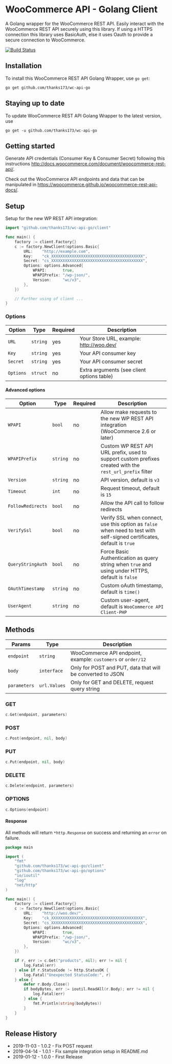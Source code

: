 # WooCommerce API - Golang Client

A Golang wrapper for the WooCommerce REST API. Easily interact with the WooCommerce REST API securely using this library. If using a HTTPS connection this library uses BasicAuth, else it uses Oauth to provide a secure connection to WooCommerce.

[![Build Status](https://travis-ci.com/thanks173/wc-api-go.svg?branch=master)](https://travis-ci.com/thanks173/wc-api-go)

## Installation

To install this WooCommerce REST API Golang Wrapper, use `go get`:
```
go get github.com/thanks173/wc-api-go
```

## Staying up to date

To update WooCommerce REST API Golang Wrapper to the latest version, use
```
go get -u github.com/thanks173/wc-api-go
```

## Getting started

Generate API credentials (Consumer Key & Consumer Secret) following this instructions <http://docs.woocommerce.com/document/woocommerce-rest-api/>.

Check out the WooCommerce API endpoints and data that can be manipulated in <https://woocommerce.github.io/woocommerce-rest-api-docs/>.

## Setup

Setup for the new WP REST API integration:

```go
import "github.com/thanks173/wc-api-go/client"

func main() {
	factory := client.Factory{}
	c := factory.NewClient(options.Basic{
		URL:    "http://example.com",
		Key:    "ck_XXXXXXXXXXXXXXXXXXXXXXXXXXXXXXXXXXXXXXXX",
		Secret: "cs_XXXXXXXXXXXXXXXXXXXXXXXXXXXXXXXXXXXXXXXX",
		Options: options.Advanced{
			WPAPI:       true,
			WPAPIPrefix: "/wp-json/",
			Version:     "wc/v3",
		},
	})

	// Further using of client ... 
}
```

### Options

|       Option      |   Type   | Required |                Description                 |
| ----------------- | -------- | -------- | ------------------------------------------ |
| `URL`             | `string` | yes      | Your Store URL, example: http://woo.dev/   |
| `Key`    | `string` | yes      | Your API consumer key                      |
| `Secret` | `string` | yes      | Your API consumer secret                   |
| `Options`         | `struct`  | no       | Extra arguments (see client options table) |

#### Advanced options

|        Option       |   Type   | Required |                                                      Description                                                       |
|---------------------|----------|----------|------------------------------------------------------------------------------------------------------------------------|
| `WPAPI`            | `bool`   | no       | Allow make requests to the new WP REST API integration (WooCommerce 2.6 or later)                                      |
| `WPAPIPrefix`     | `string` | no       | Custom WP REST API URL prefix, used to support custom prefixes created with the `rest_url_prefix` filter               |
| `Version`           | `string` | no       | API version, default is `v3`                                                                                           |
| `Timeout`           | `int`    | no       | Request timeout, default is `15`                                                                                       |
| `FollowRedirects`  | `bool`   | no       | Allow the API call to follow redirects                                                                                 |
| `VerifySsl`        | `bool`   | no       | Verify SSL when connect, use this option as `false` when need to test with self-signed certificates, default is `true` |
| `QueryStringAuth` | `bool`   | no       | Force Basic Authentication as query string when `true` and using under HTTPS, default is `false`                       |
| `OAuthTimestamp`   | `string` | no       | Custom oAuth timestamp, default is `time()`                                                                            |
| `UserAgent`        | `string` | no       | Custom user-agent, default is `WooCommerce API Client-PHP`                                                             |

## Methods

|    Params    |     Type     |                         Description                          |
| ------------ | ------------ | ------------------------------------------------------------ |
| `endpoint`   | `string`     | WooCommerce API endpoint, example: `customers` or `order/12` |
| `body`       | `interface`  | Only for POST and PUT, data that will be converted to JSON   |
| `parameters` | `url.Values` | Only for GET and DELETE, request query string                |

### GET

```go
c.Get(endpoint, parameters)
```

### POST

```go
c.Post(endpoint, nil, body)
```

### PUT

```go
c.Put(endpoint, nil, body)
```

### DELETE

```go
c.Delete(endpoint, parameters)
```

### OPTIONS

```go
c.Options(endpoint)
```

#### Response

All methods will return `*http.Response` on success and returning an  `error` on failure.


```go
package main

import (
	"fmt"
	"github.com/thanks173/wc-api-go/client"
	"github.com/thanks173/wc-api-go/options"
	"io/ioutil"
	"log"
	"net/http"
)

func main() {
	factory := client.Factory{}
	c := factory.NewClient(options.Basic{
		URL:    "http://woo.dev/",
		Key:    "ck_XXXXXXXXXXXXXXXXXXXXXXXXXXXXXXXXXXXXXXXX",
		Secret: "cs_XXXXXXXXXXXXXXXXXXXXXXXXXXXXXXXXXXXXXXXX",
		Options: options.Advanced{
			WPAPI:       true,
			WPAPIPrefix: "/wp-json/",
			Version:     "wc/v3",
		},
	})

	if r, err := c.Get("products", nil); err != nil {
		log.Fatal(err)
	} else if r.StatusCode != http.StatusOK {
		log.Fatal("Unexpected StatusCode:", r)
	} else {
		defer r.Body.Close()
		if bodyBytes, err := ioutil.ReadAll(r.Body); err != nil {
			log.Fatal(err)
		} else {
			fmt.Println(string(bodyBytes))
		}
	}
}
```

## Release History

- 2019-11-03 - 1.0.2 - Fix POST request
- 2019-04-14 - 1.0.1 - Fix sample integration setup in README.md
- 2019-01-12 - 1.0.0 - First Release
